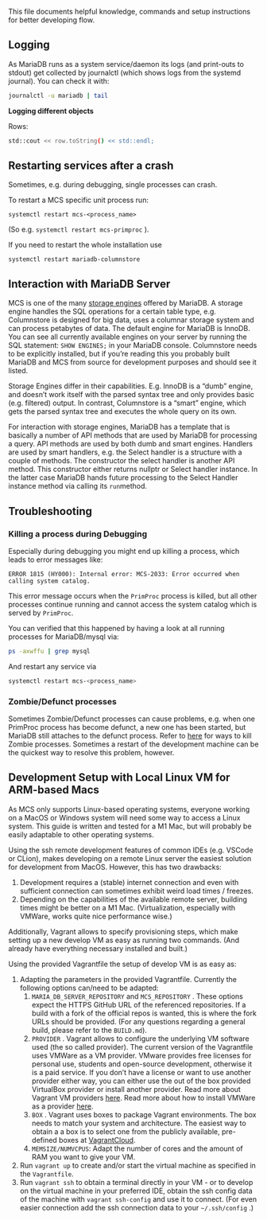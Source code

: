 This file documents helpful knowledge, commands and setup instructions for better developing flow.

## Logging

As MariaDB runs as a system service/daemon its logs (and print-outs to stdout) get collected by journalctl (which shows logs from the systemd journal). You can check it with:

```bash
journalctl -u mariadb | tail
```

**Logging different objects**

Rows:

```bash
std::cout << row.toString() << std::endl;
```

## Restarting services after a crash

Sometimes, e.g. during debugging, single processes can crash. 

To restart a MCS specific unit process run:

```
systemctl restart mcs-<process_name>
```

(So e.g. `systemctl restart mcs-primproc` ).

If you need to restart the whole installation use

```
systemctl restart mariadb-columnstore
```

## Interaction with MariaDB Server

MCS is one of the many [storage engines](https://mariadb.com/kb/en/choosing-the-right-storage-engine/) offered by MariaDB. A storage engine handles the SQL operations for a certain table type, e.g. Columnstore is designed for big data, uses a columnar storage system and can process petabytes of data. The default engine for MariaDB is InnoDB. You can see all currently available engines on your server by running the SQL statement: `SHOW ENGINES;` in your MariaDB console. Columnstore needs to be explicitly installed, but if you’re reading this you probably built MariaDB and MCS from source for development purposes and should see it listed.

Storage Engines differ in their capabilities. E.g. InnoDB is a “dumb” engine, and doesn’t work itself with the parsed syntax tree and only provides basic (e.g. filtered) output. In contrast, Columnstore is a “smart” engine, which gets the parsed syntax tree and executes the whole query on its own.

For interaction with storage engines, MariaDB has a template that is basically a number of API methods that are used by MariaDB for processing a query. API methods are used by both dumb and smart engines. Handlers are used by smart handlers, e.g. the Select handler is a structure with a couple of methods. The constructor the select handler is another API method. This constructor either returns nullptr or Select handler instance. In the latter case MariaDB hands future processing to the Select Handler instance method via calling its `run`method.

## Troubleshooting

### Killing a process during Debugging

Especially during debugging you might end up killing a process, which leads to error messages like:

`ERROR 1815 (HY000): Internal error: MCS-2033: Error occurred when calling system catalog.` 

This error message occurs when the `PrimProc` process is killed, but all other processes continue running and cannot access the system catalog which is served by `PrimProc`.

You can verified that this happened by having a look at all running processes for MariaDB/mysql via:

```bash
ps -axwffu | grep mysql
```

And restart any service via 

```bash
systemctl restart mcs-<process_name>
```

### Zombie/Defunct processes

Sometimes Zombie/Defunct processes can cause problems, e.g. when one PrimProc process has become defunct, a new one has been started, but MariaDB still attaches to the defunct process. Refer to [here](https://www.linuxjournal.com/content/how-kill-zombie-processes-linux) for ways to kill Zombie processes. Sometimes a restart of the development machine can be the quickest way to resolve this problem, however.

## Development Setup with Local Linux VM for ARM-based Macs

As MCS only supports Linux-based operating systems, everyone working on a MacOS or Windows system will need some way to access a Linux system. This guide is written and tested for a M1 Mac, but will probably be easily adaptable to other operating systems.

Using the ssh remote development features of common IDEs (e.g. VSCode or CLion), makes developing on a remote Linux server the easiest solution for development from MacOS. However, this has two drawbacks:

1. Development requires a (stable) internet connection and even with sufficient connection can sometimes exhibit weird load times / freezes.
2. Depending on the capabilities of the available remote server, building times might be better on a M1 Mac. (Virtualization, especially with VMWare, works quite nice performance wise.)

Additionally, Vagrant allows to specify provisioning steps, which make setting up a new develop VM as easy as running two commands. (And already have everything necessary installed and built.)

Using the provided Vagrantfile the setup of develop VM is as easy as:

1. Adapting the parameters in the provided Vagrantfile. Currently the following options can/need to be adapted:
    1. `MARIA_DB_SERVER_REPOSITORY` and `MCS_REPOSITORY` . These options expect the HTTPS GitHub URL of the referenced repositories. If a build with a fork of the official repos is wanted, this is where the fork URLs should be provided. (For any questions regarding a general build, please refer to the `BUILD.md`).
    2. `PROVIDER` . Vagrant allows to configure the underlying VM software used (the so called provider). The current version of the Vagrantfile uses VMWare as a VM provider. VMware provides free licenses for personal use, students and open-source development, otherwise it is a paid service. If you don’t have a license or want to use another provider either way, you can either use the out of the box provided VirtualBox provider or install another provider. Read more about Vagrant VM providers [here](https://developer.hashicorp.com/vagrant/docs/providers). Read more about how to install VMWare as a provider [here](https://developer.hashicorp.com/vagrant/docs/providers/vmware/installation).
    3. `BOX` . Vagrant uses boxes to package Vagrant environments. The box needs to match your system and architecture. The easiest way to obtain a a box is to select one from the publicly available, pre-defined boxes at [VagrantCloud](https://app.vagrantup.com/boxes/search).
    4. `MEMSIZE/NUMVCPUS`: Adapt the number of cores and the amount of RAM you want to give your VM. 
2. Run `vagrant up` to create and/or start the virtual machine as specified in the `Vagrantfile`. 
3. Run `vagrant ssh` to obtain a terminal directly in your VM - or to develop on the virtual machine in your preferred IDE, obtain the ssh config data of the machine with `vagrant ssh-config` and use it to connect. (For even easier connection add the ssh connection data to your `~/.ssh/config` .)